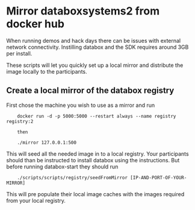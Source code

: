 # Mirror databoxsystems2 from docker hub

When running demos and hack days there can be issues with external network connectivity. Instilling databox and the SDK requires around 3GB per install.

These scripts will let you quickly set up a local mirror and distribute the image locally to the participants.

## Create a local mirror of the databox registry

First chose the machine you wish to use as a mirror and run

```
    docker run -d -p 5000:5000 --restart always --name registry registry:2

    then

    ./mirror 127.0.0.1:500
```

This will seed all the needed image in to a local registry. Your participants should than be instructed to install databox using the instructions. But before running databox-start they should run

```
    ./scripts/scripts/registry/seedFromMirror [IP-AND-PORT-OF-YOUR-MIRROR]

```

This will pre populate their local image caches with the images required from your local registry.
